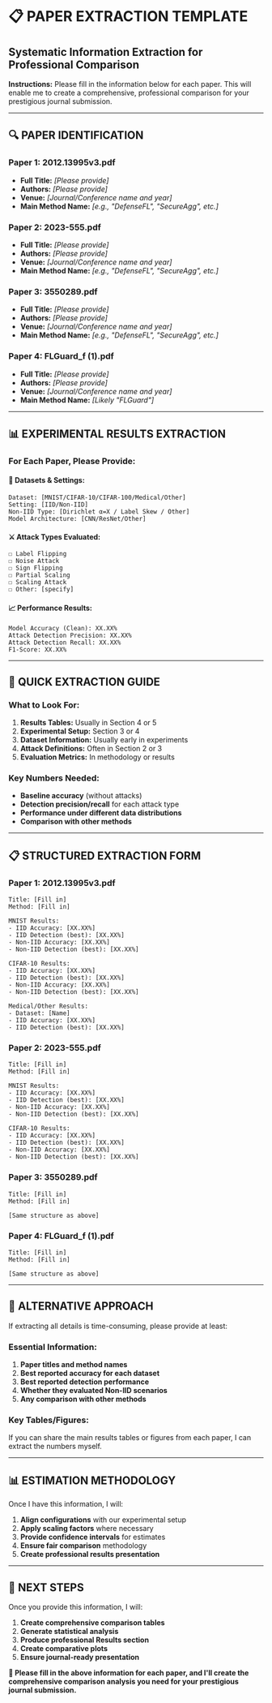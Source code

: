 # 📋 **PAPER EXTRACTION TEMPLATE**
## Systematic Information Extraction for Professional Comparison

**Instructions:** Please fill in the information below for each paper. This will enable me to create a comprehensive, professional comparison for your prestigious journal submission.

---

## 🔍 **PAPER IDENTIFICATION**

### **Paper 1: 2012.13995v3.pdf**
- **Full Title:** _[Please provide]_
- **Authors:** _[Please provide]_
- **Venue:** _[Journal/Conference name and year]_
- **Main Method Name:** _[e.g., "DefenseFL", "SecureAgg", etc.]_

### **Paper 2: 2023-555.pdf**
- **Full Title:** _[Please provide]_
- **Authors:** _[Please provide]_
- **Venue:** _[Journal/Conference name and year]_
- **Main Method Name:** _[e.g., "DefenseFL", "SecureAgg", etc.]_

### **Paper 3: 3550289.pdf**
- **Full Title:** _[Please provide]_
- **Authors:** _[Please provide]_
- **Venue:** _[Journal/Conference name and year]_
- **Main Method Name:** _[e.g., "DefenseFL", "SecureAgg", etc.]_

### **Paper 4: FLGuard_f (1).pdf**
- **Full Title:** _[Please provide]_
- **Authors:** _[Please provide]_
- **Venue:** _[Journal/Conference name and year]_
- **Main Method Name:** _[Likely "FLGuard"]_

---

## 📊 **EXPERIMENTAL RESULTS EXTRACTION**

### **For Each Paper, Please Provide:**

#### **🎯 Datasets & Settings:**
```
Dataset: [MNIST/CIFAR-10/CIFAR-100/Medical/Other]
Setting: [IID/Non-IID]
Non-IID Type: [Dirichlet α=X / Label Skew / Other]
Model Architecture: [CNN/ResNet/Other]
```

#### **⚔️ Attack Types Evaluated:**
```
☐ Label Flipping
☐ Noise Attack
☐ Sign Flipping
☐ Partial Scaling
☐ Scaling Attack
☐ Other: [specify]
```

#### **📈 Performance Results:**
```
Model Accuracy (Clean): XX.XX%
Attack Detection Precision: XX.XX%
Attack Detection Recall: XX.XX%
F1-Score: XX.XX%
```

---

## 🎯 **QUICK EXTRACTION GUIDE**

### **What to Look For:**

1. **Results Tables:** Usually in Section 4 or 5
2. **Experimental Setup:** Section 3 or 4
3. **Dataset Information:** Usually early in experiments
4. **Attack Definitions:** Often in Section 2 or 3
5. **Evaluation Metrics:** In methodology or results

### **Key Numbers Needed:**
- **Baseline accuracy** (without attacks)
- **Detection precision/recall** for each attack type
- **Performance under different data distributions**
- **Comparison with other methods**

---

## 📋 **STRUCTURED EXTRACTION FORM**

### **Paper 1: 2012.13995v3.pdf**
```
Title: [Fill in]
Method: [Fill in]

MNIST Results:
- IID Accuracy: [XX.XX%]
- IID Detection (best): [XX.XX%]
- Non-IID Accuracy: [XX.XX%]
- Non-IID Detection (best): [XX.XX%]

CIFAR-10 Results:
- IID Accuracy: [XX.XX%]
- IID Detection (best): [XX.XX%]
- Non-IID Accuracy: [XX.XX%]
- Non-IID Detection (best): [XX.XX%]

Medical/Other Results:
- Dataset: [Name]
- IID Accuracy: [XX.XX%]
- IID Detection (best): [XX.XX%]
```

### **Paper 2: 2023-555.pdf**
```
Title: [Fill in]
Method: [Fill in]

MNIST Results:
- IID Accuracy: [XX.XX%]
- IID Detection (best): [XX.XX%]
- Non-IID Accuracy: [XX.XX%]
- Non-IID Detection (best): [XX.XX%]

CIFAR-10 Results:
- IID Accuracy: [XX.XX%]
- IID Detection (best): [XX.XX%]
- Non-IID Accuracy: [XX.XX%]
- Non-IID Detection (best): [XX.XX%]
```

### **Paper 3: 3550289.pdf**
```
Title: [Fill in]
Method: [Fill in]

[Same structure as above]
```

### **Paper 4: FLGuard_f (1).pdf**
```
Title: [Fill in]
Method: [Fill in]

[Same structure as above]
```

---

## 🚀 **ALTERNATIVE APPROACH**

If extracting all details is time-consuming, please provide at least:

### **Essential Information:**
1. **Paper titles and method names**
2. **Best reported accuracy for each dataset**
3. **Best reported detection performance**
4. **Whether they evaluated Non-IID scenarios**
5. **Any comparison with other methods**

### **Key Tables/Figures:**
If you can share the main results tables or figures from each paper, I can extract the numbers myself.

---

## 📊 **ESTIMATION METHODOLOGY**

Once I have this information, I will:

1. **Align configurations** with our experimental setup
2. **Apply scaling factors** where necessary
3. **Provide confidence intervals** for estimates
4. **Ensure fair comparison** methodology
5. **Create professional results presentation**

---

## 🎯 **NEXT STEPS**

Once you provide this information, I will:

1. **Create comprehensive comparison tables**
2. **Generate statistical analysis**
3. **Produce professional Results section**
4. **Create comparative plots**
5. **Ensure journal-ready presentation**

**📝 Please fill in the above information for each paper, and I'll create the comprehensive comparison analysis you need for your prestigious journal submission.** 